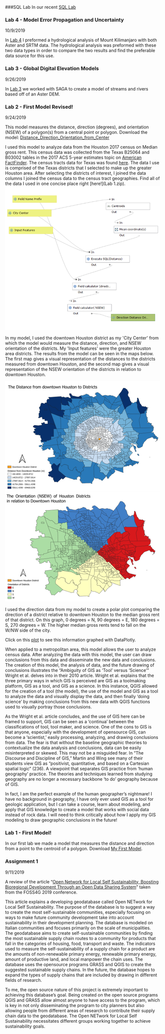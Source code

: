 ###SQL Lab
In our recent [SQL Lab](sqllab.md) 
### Lab 4 - Model Error Propagation and Uncertainty

10/9/2019

In [Lab 4](Lab4.md) I preformed a hydrological analysis of Mount Kilimanjaro with both Aster and SRTM data. The hydrological analysis was preformed with these two data types in order to compare the two results and find the preferable data source for this use.

### Lab 3 - Global Digital Elevation Models

9/26/2019

In [Lab 3](SAGA_Lab3.md) we worked with SAGA to create a model of streams and rivers based off of an Aster DEM.

### Lab 2 - First Model Revised!

9/24/2019

This model measures the distance, direction (degrees), and orientation (NSEW) of a polygon(s) from a central point or polygon.
Download the model: [Distance_Direction_Orientation_from_Center](DistanceSQL_direction_orientation_frompoint.model3)

I used this model to analyze data from the Houston 2017 census on Median gross rent.  This census data was collected from the 
Texas B25064 and B03002 tables in the 2017 ACS 5-year estimates topic on [American FactFinder](https://factfinder.census.gov/faces/nav/jsf/pages/index.xhtml).
The census tracts data for Texas was found [here](https://www.census.gov/geographies/mapping-files/time-series/geo/carto-boundary-file.html). The data I use is comprised of the Texas districts that I selected to make up the greater Houston area. After 
selecting the districts of interest, I joined the data columns I joined the census data to the census tract geographies. Find all
of the data I used in one concise place right [here!](Lab 1.zip).
![Model](model_img.png)

In my model, I used the downtown Houston district as my 'City Center' from which the model would measure the distance, direction, 
and NSEW orientation of the districts. My 'Input features' were the greater Houston area districts. The results from the model 
can be seen in the maps below. The first map gives a visual representation of the distances to the districts measured from downtown
Houston, and the second map gives a visual representation of the NSEW orientation of the districts in relation to downtown Houston.

![Distance](Distance_Downtown_HOU_toDistricts.png)
![Orientations](NSEW_orientation_Houston_Districts.png)

I used the direction data from my model to create a polar plot comparing the direction of a district relative to downtown Houston to
the median gross rent of that district. On this graph, 0 degrees = N, 90 degrees = E, 180 degrees = S, 270 degrees = W. The higher median gross rents tend to fall on the W/NW side of the city. 

Click on this [plot](Median_Gross_Rent_by_Direction_from_DTHOU.html) to see this information graphed with DataPlotly.

When applied to a metropolitan area, this model allows the user to analyze census data. After analyzing the data with this model, the user
can draw conclusions from this data and disseminate the new data and conclusions. The creation of this model, the analysis of data, and
the future drawing of conclusions illustrates the “Ambiguity of GIS as ‘Tool’ versus ‘Science’” Wright et al. delves into in their 2010
article. Wright et al. explains that the three primary ways in which GIS is perceived are GIS as a toolmaking platform, GIS as a tool, and
GIS as a science. In this instance, QGIS allowed for the creation of a tool (the model), the use of the model and GIS as a tool to analyze
the data and visually display the data, and then finally ‘doing science’ by making conclusions from this new data with QGIS functions used
to visually portray those conclusions. 

As the Wright et al. article concludes, and the use of GIS here can be framed to support, GIS can be seen as a ‘continua’ between the
classifications of tool, tool maker, and science. One of the cons to GIS is that anyone, especially with the development of opensource
GIS, can become a ‘scientist,’ easily processing, analyzing, and drawing conclusions from data. The fear is that without the baseline
geographic theories to contextualize the data analysis and conclusions, data can be easily misinterpreted or skewed. This may not be a
misguided fear. In “The Discourse and Discipline of GIS,” Martin and Wing see many of their students view GIS as “positivist, 
quantitative, and based on a Cartesian spatial logic” (236). A viewpoint that separates GIS practice from ‘human geography’ practice. The
theories and techniques learned from studying geography are no longer a necessary backbone ‘to do’ geography because of GIS. 

In fact, I am the perfect example of the human geographer’s nightmare! I have no background in geography, I have only ever used GIS as a
tool for geologic application, but I can take a course, learn about modeling, and apply that GIS knowledge to create a model that works
with social data instead of rock data. I will need to think critically about how I apply my GIS modeling to draw geographic conclusions in
the future!



### Lab 1 - First Model!

In our first lab we made a model that measures the distance and direction from a point to the centroid of a polygon.
Download [My First Model](Distance_and_direction_from_point.model3).

### Assignment 1

9/11/2019

A review of the article “[Open Network for Local Self Sustainability, Boosting 
Bioregional Development Through an Open Data Sharing System](https://www.int-arch-photogramm-remote-sens-spatial-inf-sci.net/XLII-4-W8/27/2018/isprs-archives-XLII-4-W8-27-2018.pdf)” taken from the FOSS4G 2019 conference.

This article explains a developing geodatabase called Open NETwork for Local Self Sustainability. 
The purpose of the database is to suggest a way to create the most self-sustainable 
communities, especially focusing on ways to make future community development take into account 
sustainability in their development planning. The database is modeled on Italian communities and 
focuses primarily on the scale of municipalities. The geodatabase aims to create self-sustainable 
communities by finding the most sustainable supply chain routes to a community for products that 
fall in the categories of housing, food, transport and waste. The indicators used to measure the 
self-sustainability of a supply chain for a product are the amounts of non-renewable primary energy, 
renewable primary energy, amount of productive land, and local manpower the chain uses. 
The database uses the opensource programs GRASS and QGIS to create the suggested sustainable supply
chains. In the future, the database hopes to expand the types of supply chains that are included by 
drawing in different fields of research.

To me, the open source nature of this project is extremely important to achieving this database’s 
goal. Being created on the open source programs QGIS and GRASS allow almost anyone to have access 
to the program, which is key in not only disseminating the program to city planners but also 
allowing people from different areas of research to contribute their supply chain data to the 
geodatabase. The Open NETwork for Local Self Sustainability necessitates different groups working 
together to achieve sustainability goals.

